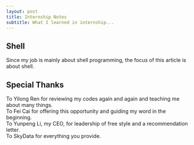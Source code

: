 ```yaml
---
layout: post
title: Internship Notes
subtitle: What I learned in internship...
---
```

## Shell 
Since my job is mainly about shell programming, the focus of this article is about shell.

## Special Thanks
To Yilong Ren for reviewing my codes again and again and teaching me about many things.   
To Fei Cai for offering this opportunity and guiding my word in the beginning.   
To Yunpeng Li, my CEO, for leadership of free style and a recommendation letter.   
To SkyData for everything you provide.
